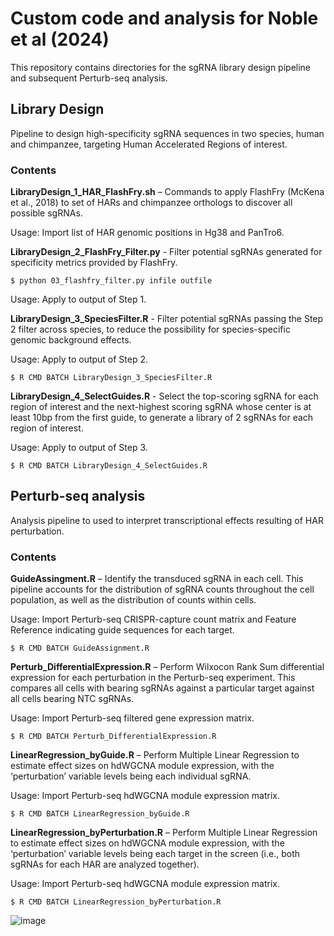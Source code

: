 # **Custom code and analysis for Noble et al (2024)**

This repository contains directories for the sgRNA library design pipeline and subsequent Perturb-seq analysis. 

## Library Design
Pipeline to design high-specificity sgRNA sequences in two species, human and chimpanzee, targeting Human Accelerated Regions of interest. 

### Contents

**LibraryDesign_1_HAR_FlashFry.sh** – Commands to apply FlashFry (McKena et al., 2018) to set of HARs and chimpanzee orthologs to discover all possible sgRNAs. 

Usage: Import list of HAR genomic positions in Hg38 and PanTro6. 

**LibraryDesign_2_FlashFry_Filter.py** - Filter potential sgRNAs generated for specificity metrics provided by FlashFry. 
```
$ python 03_flashfry_filter.py infile outfile
```

Usage: Apply to output of Step 1. 

**LibraryDesign_3_SpeciesFilter.R** - Filter potential sgRNAs passing the Step 2 filter across species, to reduce the possibility for species-specific genomic background effects. 

Usage: Apply to output of Step 2. 
```
$ R CMD BATCH LibraryDesign_3_SpeciesFilter.R
```


**LibraryDesign_4_SelectGuides.R** - Select the top-scoring sgRNA for each region of interest and the next-highest scoring sgRNA whose center is at least 10bp from the first guide, to generate a library of 2 sgRNAs for each region of interest. 

Usage: Apply to output of Step 3. 
```
$ R CMD BATCH LibraryDesign_4_SelectGuides.R
```

## Perturb-seq analysis 
Analysis pipeline to used to interpret transcriptional effects resulting of HAR perturbation.

### Contents 
**GuideAssingment.R** – Identify the transduced sgRNA in each cell. This pipeline accounts for the distribution of sgRNA counts throughout the cell population, as well as the distribution of counts within cells. 

Usage: Import Perturb-seq CRISPR-capture count matrix and Feature Reference indicating guide sequences for each target. 
```
$ R CMD BATCH GuideAssignment.R
```

**Perturb_DifferentialExpression.R** – Perform Wilxocon Rank Sum differential expression for each perturbation in the Perturb-seq experiment. This compares all cells with bearing sgRNAs against a particular target against all cells bearing NTC sgRNAs. 

Usage: Import Perturb-seq filtered gene expression matrix. 
```
$ R CMD BATCH Perturb_DifferentialExpression.R
```

**LinearRegression_byGuide.R** – Perform Multiple Linear Regression to estimate effect sizes on hdWGCNA module expression, with the ‘perturbation’ variable levels being each individual sgRNA. 

Usage: Import Perturb-seq hdWGCNA module expression matrix. 
```
$ R CMD BATCH LinearRegression_byGuide.R
```

**LinearRegression_byPerturbation.R** – Perform Multiple Linear Regression to estimate effect sizes on hdWGCNA module expression, with the ‘perturbation’ variable levels being each target in the screen (i.e., both sgRNAs for each HAR are analyzed together).

Usage: Import Perturb-seq hdWGCNA module expression matrix. 
```
$ R CMD BATCH LinearRegression_byPerturbation.R
```
![image](https://github.com/NoonanLab/Noble_et_al/assets/100241154/f758f98c-1f3e-40c1-8b03-388e1dde221d)
